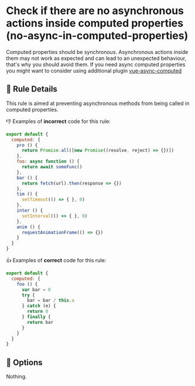 # Check if there are no asynchronous actions inside computed properties (no-async-in-computed-properties)

Computed properties should be synchronous. Asynchronous actions inside them may not work as expected and can lead to an unexpected behaviour, that's why you should avoid them.
If you need async computed properties you might want to consider using additional plugin [vue-async-computed]

## :book: Rule Details

This rule is aimed at preventing asynchronous methods from being called in computed properties.

:-1: Examples of **incorrect** code for this rule:

```js
export default {
  computed: {
    pro () {
      return Promise.all([new Promise((resolve, reject) => {})])
    },
    foo: async function () {
      return await someFunc()
    },
    bar () {
      return fetch(url).then(response => {})
    },
    tim () {
      setTimeout(() => { }, 0)
    },
    inter () {
      setInterval(() => { }, 0)
    },
    anim () {
      requestAnimationFrame(() => {})
    }
  }
}
```

:+1: Examples of **correct** code for this rule:

```js
export default {
  computed: {
    foo () {
      var bar = 0
      try {
        bar = bar / this.a
      } catch (e) {
        return 0
      } finally {
        return bar
      }
    }
  }
}
```

## :wrench: Options

Nothing.

[vue-async-computed]: https://github.com/foxbenjaminfox/vue-async-computed
